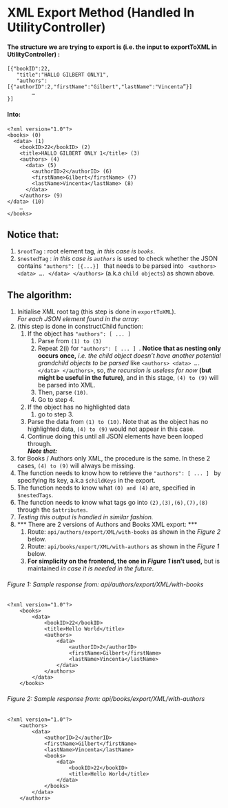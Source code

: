 # XML Export Method (Handled In UtilityController) 
####  The structure we are trying to export is (i.e. the input to exportToXML in UtilityController) :  
```
[{"bookID":22, 
   "title":"HALLO GILBERT ONLY1", 
   "authors": [{"authorID":2,"firstName":"Gilbert","lastName":"Vincenta”}] 
        … 
}]
```
#### Into:  
```
<?xml version="1.0"?> 
<books> (0)  
  <data> (1) 
    <bookID>22</bookID> (2) 
    <title>HALLO GILBERT ONLY 1</title> (3) 
    <authors> (4) 
      <data> (5) 
        <authorID>2</authorID> (6) 
        <firstName>Gilbert</firstName> (7) 
        <lastName>Vincenta</lastName> (8) 
      </data>  
    </authors> (9) 
</data> (10)  
    …
</books> 
```

## Notice that:  
1. `$rootTag` :  root element tag, *in this case is `books`*. 
2. `$nestedTag` : *in this case is `authors`* is used to check whether the JSON contains `"authors": [{...}] ` that needs to be parsed  into ` <authors> <data> …. </data> </authors>` (a.k.a `child objects`) as shown above.  

## The algorithm:  
1. Initialise XML root tag (this step is done in `exportToXML`).  
    *For each JSON element found in the array:*  
2.  (this step is done in constructChild function: 
    1. If the object has  `"authors": [ ... ] `
        1. Parse  from `(1) to (3)` 
        2. Repeat 2(i) for  `"authors": [ ... ] `. __Notice that as nesting only occurs once,__ *i.e. the child object doesn’t have another potential grandchild objects to be parsed* like `<authors> <data> …. </data> </authors>`, so, *the recursion is  useless for now* __(but might be useful in the future)__, and in this stage, `(4) to (9)` will be parsed into XML. 
        3. Then, parse `(10)`.  
        4. Go to step 4.  
    2. If the object has no highlighted data 
        1. go to step 3.  
    3. Parse the data from `(1) to (10)`. Note that as the object has no highlighted data, `(4) to (9)` would not appear in this case. 
    4. Continue doing this until all JSON elements have been looped through.  
***Note that:***
1.  for Books  / Authors only XML, the procedure is the same. In these 2 cases, `(4) to (9)` will always be missing.  
2. The function needs to know how to retrieve the `"authors": [ ... ] `  by specifying its key, a.k.a `$childKeys` in the export. 
3. The function needs to know what `(0) and (4)` are, specified in `$nestedTags`.   
4. The function needs to know what tags go into `(2),(3),(6),(7),(8)` through the `$attributes`. 
5. *Testing this output is handled in similar fashion.* 
6. *** There are 2 versions of Authors and Books XML export: ***
    1. Route: `api/authors/export/XML/with-books` as shown in the _Figure 2_ below.
    2. Route: `api/books/export/XML/with-authors` as shown in the _Figure 1_ below.
    3. __For simplicity on the frontend, the one in _Figure 1_ isn’t used,__ but is maintained *in case it is needed in the future*.  
###### Figure 1: Sample response from:  api/authors/export/XML/with-books
```        
<?xml version="1.0"?> 
    <books>   
        <data>     
            <bookID>22</bookID>    
            <title>Hello World</title>     
            <authors>       
                <data>         
                    <authorID>2</authorID>         
                    <firstName>Gilbert</firstName>         
                    <lastName>Vincenta</lastName>       
                </data>    
            </authors>  
        </data>
    </books>  
```
###### Figure 2: Sample response from:  api/books/export/XML/with-authors 
```
<?xml version="1.0"?> 
    <authors>   
        <data>     
            <authorID>2</authorID>     
            <firstName>Gilbert</firstName>     
            <lastName>Vincenta</lastName>     
            <books>       
                <data>         
                    <bookID>22</bookID>         
                    <title>Hello World</title>       
                </data>    
            </books>
        </data> 
    </authors> 
```
 
 